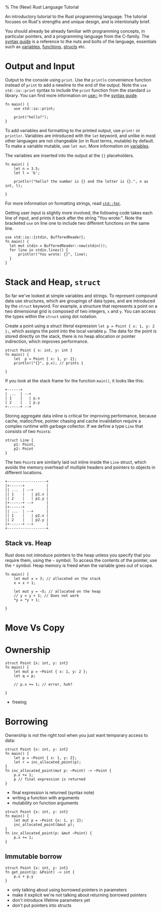 % The (New) Rust Language Tutorial

An introductory tutorial to the Rust programming language. The tutorial focuses on Rust's strengths and unique design, and is intentionally brief.

You should already be already familiar with programming concepts, in particular pointers, and a programming language from the C-family. The [syntax guide][syntax] is a reference to the nuts and bolts of the language, essentials such as [variables][guide-var], [functions][guide-fn], [structs][guide-struct] etc.

<!-- FIXME link link to pointers? -->

[syntax]: guide-syntax.html
[guide-var]: guide-syntax.html#variables
[guide-fn]: guide-syntax.html#functions
[guide-struct]: guide-syntax.html#struct


# Output and Input

Output to the console using `print`. Use the `println` convenience function instead of `print` to add a newline to the end of the output. Note the `use std::io::print` syntax to include the `print` function from the standard `io` library. You can find more information on [use::][guide-use] in the [syntax guide][syntax].

[guide-use]: guide-syntax.html#use

~~~~
fn main() {
    use std::io::print;

    print("hello?");
}
~~~~

To add variables and formatting to the printed output, use `print!` or `println!`.  Variables are introduced with the `let` keyword, and unlike in most other languages are not changeable (or in Rust terms, mutable) by default. To make a  variable mutable, use `let mut`. More information on [variables][guide-var].

The variables are inserted into the output at the `{}` placeholders.

<!-- FIXME second println to show decimal places formatting?
    println!("hello? the number is {:f} and the letter is {}.", n, l);
-->

~~~~
fn main() {
    let n = 3.5;
    let l = 'b';

    println!("hello? the number is {} and the letter is {}.", n as int, l);

}
~~~~

For more information on formatting strings, read [`std::fmt`][fmt].

[fmt]: http://static.rust-lang.org/doc/0.9/std/fmt/index.html

Getting user input is slightly more involved, the following code takes each line of input, and prints it back after the string "You wrote:". Note the bracketed `use` on line one to include two different functions on the same line.

~~~~
use std::io::{stdin, BufferedReader};
fn main() {
  let mut stdin = BufferedReader::new(stdin());
  for line in stdin.lines() {
      println!("You wrote: {}", line);
  }
}
~~~~

# Stack and Heap, `struct`

So far we've looked at simple variables and strings. To represent compound data use structures, which are groupings of data types, and are introduced by the `struct` keyword. For example, a structure that represents a point on a two dimensional grid is composed of two integers, `x` and `y`. You can access the types within the `struct` using dot notation.

Create a point using a *struct literal* expression `let p = Point { x: 1, y: 2 };`, which assigns the point into the local variable `p`. The data for the point is stored directly on the stack, there is no heap allocation or pointer indirection, which improves performance.

<!-- FIXME: struct literal? -->

~~~~
struct Point { x: int, y: int }
fn main() {
    let  p = Point { x: 1, y: 2};
    println!("{}", p.x); // prints 1

}
~~~~

If you look at the stack frame for the function `main()`, it looks like this:

~~~~{.notrust}
+------+
| ...  | --+
| 1    |   | p.x
| 2    |   | p.y
+------+ --+
~~~~

<!--
Those of you who are familiar with C and C++ will find this behavior familiar. In contrast, languages like Java or Ruby always store structures in the heap. This means that the stack frame would look something like this:

```{.notrust}
(TODO: Make me not look like vomit)
-----------------     -----------------------------
| struct p            | 1
|   x: ---------------|
|   y: --------------------------
                                 -----------------------------
                                 | 2
                                 -----------------------------
```

-->

Storing aggregate data inline is critical for improving performance, because cache, malloc/free, pointer chasing and cache invalidation require a complex runtime with garbage collector.  If we define a type `Line` that consists of two `Point`s:

~~~~{.notrust}
struct Line {
    p1: Point,
    p2: Point
}
~~~~

The two `Point`s are similarly laid out inline inside the `Line` struct, which avoids the memory overhead of multiple headers and pointers to objects in different locations.

<!-- FIXME: not really sure how this should look -->

~~~~{.notrust}
+------------------+
|+------+          |
|| ...  | --+      |
|| 1    |   | p1.x |
|| 2    |   | p1.y |
|+------+ --+      |
|+------+          |
|| ...  | --+      |
|| 1    |   | p2.x |
|| 2    |   | p2.y |
|+------+ --+      |
+------------------+
~~~~

## Stack vs. Heap

Rust does not introduce pointers to the heap unless you specify that you require them, using the `~` symbol. To access the contents of the pointer, use the `*` symbol. Heap memory is freed when the variable goes out of scope.

~~~~
fn main() {
    let mut x = 3; // allocated on the stack
    x = x + 1;

    let mut y = ~5; // allocated on the heap
    // y = y + 1; // Does not work
    *y = *y + 1;

}
~~~~


<!--
FIXME:

~~~~
struct Point { x: int, y: int }

fn main() {
    let mut p = Point { x: 1, y: 2};
    let q = p;
    p.x += 1;
    println!("{}", q.x); // still prints 1
}
~~~~


* copying (not compared to moving
* to modify p.x, you make p mutable
  - don't explain inherited mutability in depth

-->
<!--

Tuples are structures of types without names, such a point composed of two unnamed integers `struct Point(int,int)`. See [tuples][guide-tup] for more information.


[guide-tup]: guide-syntax.html/tuples

-->



<!-- FIXME: rewrite this


~~~~
struct Point { x: int, y: int }

fn main() {
    let mut p = Point { x: 1, y: 2};
    let q = p; // copies p deeply
    p.x += 1; // legal because p is mutable
    println!("{}", q.x); // still prints 1
}
~~~~

-->

#  Move Vs Copy

<!-- FIXME: talk about this in a SIMPLE manner?

## `enum`

Enumerations are

### Enums and matching (???)

Introduce enums and matching here? Or after ownership? After 3.3?

-->

# Ownership

~~~~
struct Point {x: int, y: int}
fn main() {
    let mut p = ~Point { x: 1, y: 2 };
    let q = p;

    // p.x += 1; // error, huh?

}
~~~~~

* freeing

# Borrowing

Ownership is not the right tool when you just want temporary access to data:

~~~~
struct Point {x: int, y: int}
fn main() {
    let p = ~Point { x: 1, y: 2};
    let r = inc_allocated_point(p);
}
fn inc_allocated_point(mut p: ~Point) -> ~Point {
    p.x += 1;
    p // final expression is returned
}
~~~~~

* final expression is returned (syntax note)
* writing a  function with arguments
* mutability on function arguments

~~~~
struct Point {x: int, y: int}
fn main() {
    let mut p = ~Point {x: 1, y: 2};
    inc_allocated_point(&mut p);
}
fn inc_allocated_point(p: &mut ~Point) {
    p.x += 1;
}
~~~~

## Immutable borrow

~~~~
struct Point {x: int, y: int}
fn get_point(p: &Point) -> int {
    p.x + p.y
}
~~~~

* only talking about using borrowed pointers in parameters
* make it explicit we're not talking about returning borrowed pointers
* don't introduce lifetime parameters yet
* don't put pointers into structs
